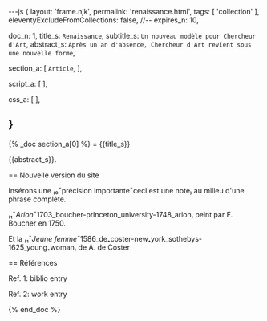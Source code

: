 ---js
{
  layout:    'frame.njk',
  permalink: 'renaissance.html',
  tags:      [ 'collection' ],
  eleventyExcludeFromCollections: false,
  //-- expires_n: 10,

  doc_n:      1,
  title_s:    `Renaissance`,
  subtitle_s: `Un nouveau modèle pour Chercheur d'Art`,
  abstract_s: `Après un an d'absence, Chercheur d'Art revient sous une nouvelle forme`,

  section_a:
  [
    `Article`,
  ],

  script_a:
  [
  ],

  css_a:
  [
  ],


}
---
{% _doc section_a[0] %}
= {{title_s}}

{{abstract_s}}.


== Nouvelle version du site

Insérons une ₍₀¯précision importante¯ceci est une note₎ au milieu d'une phrase complète.

₍₁¯_Arion_¯1703_boucher-princeton_university-1748_arion₎ peint par F. Boucher en 1750.

Et la ₍₁¯_Jeune femme_¯1586_de₊coster-new₊york_sothebys-1625_young₊woman₎ de A. de Coster


== Références

Ref. 1: biblio entry

Ref. 2: work entry

{% end_doc %}
